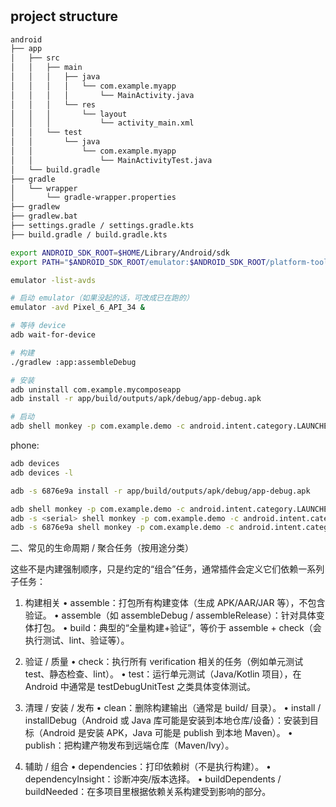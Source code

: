 #

## project structure

``` bash
android
├── app
│   ├── src
│   │   ├── main
│   │   │   ├── java
│   │   │   │   └── com.example.myapp
│   │   │   │       └── MainActivity.java
│   │   │   └── res
│   │   │       └── layout
│   │   │           └── activity_main.xml
│   │   └── test
│   │       └── java
│   │           └── com.example.myapp
│   │               └── MainActivityTest.java
│   └── build.gradle
├── gradle
│   └── wrapper
│       └── gradle-wrapper.properties
├── gradlew
├── gradlew.bat
├── settings.gradle / settings.gradle.kts
├── build.gradle / build.gradle.kts
```


``` bash
export ANDROID_SDK_ROOT=$HOME/Library/Android/sdk
export PATH="$ANDROID_SDK_ROOT/emulator:$ANDROID_SDK_ROOT/platform-tools:$ANDROID_SDK_ROOT/cmdline-tools/latest/bin:$PATH"

emulator -list-avds

# 启动 emulator（如果没起的话，可改成已在跑的）
emulator -avd Pixel_6_API_34 &

# 等待 device
adb wait-for-device

# 构建
./gradlew :app:assembleDebug

# 安装
adb uninstall com.example.mycomposeapp
adb install -r app/build/outputs/apk/debug/app-debug.apk

# 启动
adb shell monkey -p com.example.demo -c android.intent.category.LAUNCHER 1
```

phone:

``` bash
adb devices
adb devices -l

adb -s 6876e9a install -r app/build/outputs/apk/debug/app-debug.apk

adb shell monkey -p com.example.demo -c android.intent.category.LAUNCHER 1
adb -s <serial> shell monkey -p com.example.demo -c android.intent.category.LAUNCHER 1
adb -s 6876e9a shell monkey -p com.example.demo -c android.intent.category.LAUNCHER 1
```



二、常见的生命周期 / 聚合任务（按用途分类）

这些不是内建强制顺序，只是约定的“组合”任务，通常插件会定义它们依赖一系列子任务：

1. 构建相关
	•	assemble：打包所有构建变体（生成 APK/AAR/JAR 等），不包含验证。
	•	assemble<Variant>（如 assembleDebug / assembleRelease）：针对具体变体打包。
	•	build：典型的“全量构建+验证”，等价于 assemble + check（会执行测试、lint、验证等）。

2. 验证 / 质量
	•	check：执行所有 verification 相关的任务（例如单元测试 test、静态检查、lint）。
	•	test：运行单元测试（Java/Kotlin 项目），在 Android 中通常是 testDebugUnitTest 之类具体变体测试。

3. 清理 / 安装 / 发布
	•	clean：删除构建输出（通常是 build/ 目录）。
	•	install / installDebug（Android 或 Java 库可能是安装到本地仓库/设备）：安装到目标（Android 是安装 APK，Java 可能是 publish 到本地 Maven）。
	•	publish：把构建产物发布到远端仓库（Maven/Ivy）。

4. 辅助 / 组合
	•	dependencies：打印依赖树（不是执行构建）。
	•	dependencyInsight：诊断冲突/版本选择。
	•	buildDependents / buildNeeded：在多项目里根据依赖关系构建受到影响的部分。